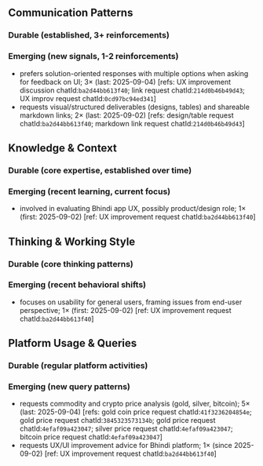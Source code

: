 ## Communication Patterns
### Durable (established, 3+ reinforcements)

### Emerging (new signals, 1-2 reinforcements)
- prefers solution-oriented responses with multiple options when asking for feedback on UI; 3× (last: 2025-09-04) [refs: UX improvement discussion chatId:`ba2d44bb613f40`; link request chatId:`214d0b46b49d43`; UX improv request chatId:`0cd97bc94ed341`]
- requests visual/structured deliverables (designs, tables) and shareable markdown links; 2× (last: 2025-09-02) [refs: design/table request chatId:`ba2d44bb613f40`; markdown link request chatId:`214d0b46b49d43`]

## Knowledge & Context
### Durable (core expertise, established over time)

### Emerging (recent learning, current focus)
- involved in evaluating Bhindi app UX, possibly product/design role; 1× (first: 2025-09-02) [ref: UX improvement request chatId:`ba2d44bb613f40`]

## Thinking & Working Style
### Durable (core thinking patterns)

### Emerging (recent behavioral shifts)
- focuses on usability for general users, framing issues from end-user perspective; 1× (first: 2025-09-02) [ref: UX improvement request chatId:`ba2d44bb613f40`]

## Platform Usage & Queries
### Durable (regular platform activities)

### Emerging (new query patterns)
- requests commodity and crypto price analysis (gold, silver, bitcoin); 5× (last: 2025-09-04) [refs: gold coin price request chatId:`41f3236204854e`; gold price request chatId:`3845323573134b`; gold price request chatId:`4efaf09a423047`; silver price request chatId:`4efaf09a423047`; bitcoin price request chatId:`4efaf09a423047`]
- requests UX/UI improvement advice for Bhindi platform; 1× (since 2025-09-02) [ref: UX improvement request chatId:`ba2d44bb613f40`]